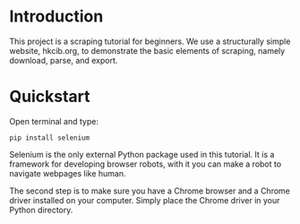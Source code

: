 # Introduction
This project is a scraping tutorial for beginners. We use a structurally simple website, hkcib.org, to demonstrate the basic elements of scraping, namely download, parse, and export.

# Quickstart
Open terminal and type:
```
pip install selenium
```
Selenium is the only external Python package used in this tutorial. It is a framework for developing browser robots, with it you can make a robot to navigate webpages like human.

The second step is to make sure you have a Chrome browser and a Chrome driver installed on your computer. Simply place the Chrome driver in your Python directory.